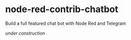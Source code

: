 # node-red-contrib-chatbot
Build a full featured chat bot with Node Red and Telegram

*under construction*
